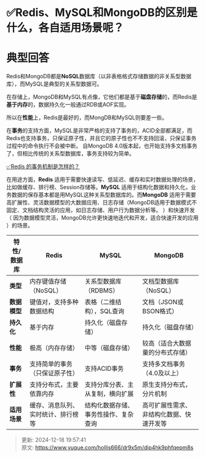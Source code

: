 # ✅Redis、MySQL和MongoDB的区别是什么，各自适用场景呢？

# 典型回答


Redis和MongoDB都是**NoSQL**数据库（以非表格格式存储数据的非关系型数据库），而MySQL是典型的关系型数据可。



在存储上，MongoDB和MySQL有点像，它他们都是基于**磁盘存储**的，而Redis是**基于内存**的，数据持久化一般通过RDB或AOF实现。  



所以在**性能**上，Redis是最好的，而MongDB和MySQL则要差一些。



在**事务**的支持方面，MySQL是非常严格的支持了事务的，ACID全部都满足，而Redis也支持事务，只保证原子性，并且它的原子性也不不支持回滚，只保证事务过程中的命令执行不会被中断。 自MongoDB 4.0版本起，也开始支持多文档事务了，但相比传统的关系型数据库，事务支持较为简单。  



[✅Redis 的事务机制是怎样的？](https://www.yuque.com/hollis666/dr9x5m/xxxz79)



在用途方面，**Redis** 适用于需要快速读写、低延迟、缓存和实时数据处理的场景，比如做缓存、排行榜、Session存储等。**MySQL** 适用于结构化数据和持久化，业务数据的保存基本都是用MySQL这种关系型数据库的。而**MongoDB** 适用于需要高扩展性、灵活数据模型的大数据应用、日志存储（MongoDB适用于数据模式不固定、文档结构灵活的应用，如日志存储、用户行为数据分析等。  ）和快速开发（ 因为数据模型灵活，MongoDB允许更快速地迭代和开发，适合快速开发的应用 ）的场景。



| 特性/数据库 | **Redis** | **MySQL** | **MongoDB** |
| --- | --- | --- | --- |
| **类型** | 内存键值存储（NoSQL） | 关系型数据库（RDBMS） | 文档型数据库（NoSQL） |
| **数据模型** | 键值对，支持多种数据结构 | 表格（二维结构），SQL查询 | 文档（JSON或BSON格式） |
| **持久化** | 基于内存 | 持久化（磁盘存储） | 持久化（磁盘存储） |
| **性能** | 极高（内存存储） | 中等（磁盘存储） | 较高（适合大数据量的分布式存储） |
| **事务** | 支持简单的事务（只保证原子性） | 支持ACID事务 | 支持多文档事务（4.0及以上） |
| **扩展性** | 支持分布式，主要依靠内存 | 支持分库分表、主从复制，横向扩展 | 原生支持分布式，分片机制 |
| **适用场景** | 缓存、消息队列、实时统计、排行榜等 | 结构化数据存储、事务性操作、复杂查询 | 高可扩展性需求、非结构化数据、快速开发等 |




> 更新: 2024-12-18 19:57:41  
> 原文: <https://www.yuque.com/hollis666/dr9x5m/dip4hk9phfqepm8s>